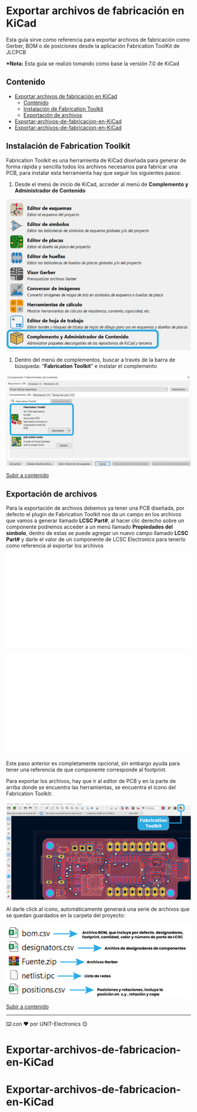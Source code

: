 # Exportar archivos de fabricación en KiCad
Esta guía sirve como referencia para exportar archivos de fabricación como Gerber, BOM o de posiciones desde la aplicación Fabrication ToolKit de JLCPCB


__*Nota:__ Esta guía se realizó tomando como base la versión 7.0 de KiCad


## Contenido
- [Exportar archivos de fabricación en KiCad](#exportar-archivos-de-fabricación-en-kicad)
  - [Contenido](#contenido)
  - [Instalación de Fabrication Toolkit](#instalación-de-fabrication-toolkit)
  - [Exportación de archivos](#exportación-de-archivos)
- [Exportar-archivos-de-fabricacion-en-KiCad](#exportar-archivos-de-fabricacion-en-kicad)
- [Exportar-archivos-de-fabricacion-en-KiCad](#exportar-archivos-de-fabricacion-en-kicad-1)


## Instalación de Fabrication Toolkit


Fabrication Toolkit es una herramienta de KiCad diseñada para generar de forma rápida y sencilla todos los archivos necesarios para fabricar una PCB, para instalar esta herramienta hay que seguir los siguientes pasos:


1. Desde el menú de inicio de KiCad, acceder al menú de __Complemento y Administrador de Contenido__


![Main Menu](./Imagenes/MainMenu.jpg)


1. Dentro del menú de complementos, buscar a través de la barra de búsqueda: "__Fabrication Toolkit__" e instalar el complemento


![Admin Content](./Imagenes/AdminContent.jpg)


[Subir a contenido](#contenido)


## Exportación de archivos


Para la exportación de archivos debemos ya tener una PCB diseñada, por defecto el plugin de Fabrication Toolkit nos da un campo en los archivos que vamos a generar llamado __LCSC Part#__, al hacer clic derecho sobre un componente podremos acceder a un menú llamado __Propiedades del símbolo__, dentro de estas se puede agregar un nuevo campo llamado __LCSC Part#__ y darle el valor de un componente de LCSC Electronics para tenerlo como referencia al exportar los archivos


![Symbol Properties](./Imagenes/Symbol-Properties.gif)


![Modifying Properties](./Imagenes/ModifyingProperties.gif)


Este paso anterior es completamente opcional, sin embargo ayuda para tener una referencia de que componente corresponde al footprint.


Para exportar los archivos, hay que ir al editor de PCB y en la parte de arriba donde se encuentra las herramientas, se encuentra el ícono del Fabrication Toolkit:


![Icon](./Imagenes/icon.jpg)


Al darle click al icono, automáticamente generará una serie de archivos que se quedan guardados en la carpeta del proyecto:


![Generated Archives](./Imagenes/GeneratedArchives.jpg)


[Subir a contenido](#contenido)


---


⌨️ con ❤️ por UNIT-Electronics 😊

# Exportar-archivos-de-fabricacion-en-KiCad
# Exportar-archivos-de-fabricacion-en-KiCad
